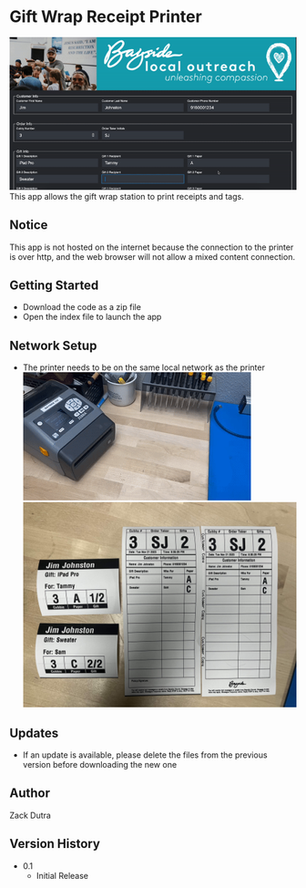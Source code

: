 # Gift Wrap Receipt Printer
![Example](assets/example.gif)
This app allows the gift wrap station to print receipts and tags.

## Notice

This app is not hosted on the internet because the connection to the printer is over http, and the web browser will not allow a mixed content connection.

## Getting Started
* Download the code as a zip file
* Open the index file to launch the app

## Network Setup
* The printer needs to be on the same local network as the printer
![Printer](assets/printer.gif)
![Receipts](assets/receipts.jpeg)

## Updates
* If an update is available, please delete the files from the previous version before downloading the new one

## Author
Zack Dutra


## Version History

* 0.1
    * Initial Release
